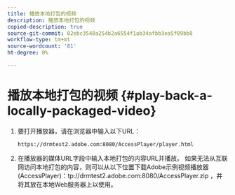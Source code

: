 ```yaml
---
title: 播放本地打包的视频
description: 播放本地打包的视频
copied-description: true
source-git-commit: 02ebc3548a254b2a6554f1ab34afbb3ea5f09bb8
workflow-type: tm+mt
source-wordcount: '81'
ht-degree: 0%

---
```


# 播放本地打包的视频 {#play-back-a-locally-packaged-video}

1. 要打开播放器，请在浏览器中输入以下URL：

   ```
   https://drmtest2.adobe.com:8080/AccessPlayer/player.html
   ```

1. 在播放器的媒体URL字段中输入本地打包的内容URL并播放。
如果无法从互联网访问本地打包的内容，则可以从以下位置下载Adobe示例视频播放器(AccessPlayer)：<span></span>tp://drmtest2.adobe.com:8080/AccessPlayer.zip ，并将其放在本地Web服务器上以使用。
